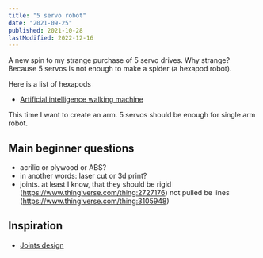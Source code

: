 ```yaml
---
title: "5 servo robot"
date: "2021-09-25"
published: 2021-10-28
lastModified: 2022-12-16
---
```


A new spin to my strange purchase of 5 servo drives. Why strange? Because 5 servos is not enough to make a spider (a hexapod robot).

Here is a list of hexapods

- [Artificial intelligence walking machine](https://github.com/NeoProg2013/AIWM_hexapod)

This time I want to create an arm. 5 servos should be enough for single arm robot.


## Main beginner questions

- acrilic or plywood or ABS?
- in another words: laser cut or 3d print?
- joints. at least I know, that they should be rigid (https://www.thingiverse.com/thing:2727176) not pulled be lines (https://www.thingiverse.com/thing:3105948)


## Inspiration

- [Joints design](https://www.youtube.com/watch?v=pXgvoH9QWXc)
